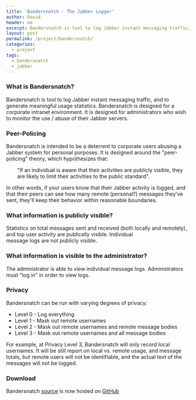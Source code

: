 ```yaml
---
title: 'Bandersnatch - The Jabber Logger'
author: David
header: no
excerpt: Bandersnatch is tool to log Jabber instant messaging traffic, and to generate meaningful usage statistics. Bandersnatch is designed for a corporate intranet environment. It is designed for administrators who wish to monitor the use / abuse of their Jabber servers.
layout: post
permalink: /project/bandersnatch/
categories:
  - project
tags:
  - bandersnatch
  - jabber
---
```

### What is Bandersnatch?

Bandersnatch is tool to log Jabber instant messaging traffic, and to generate meaningful usage statistics. Bandersnatch is designed for a corporate intranet environment. It is designed for administrators who wish to monitor the use / abuse of their Jabber servers.

### Peer-Policing

Bandersnatch is intended to be a deterrent to corporate users abusing a Jabber system for personal purposes. It is designed around the "peer-policing" theory, which hypothesizes that:

<p style="padding-left: 30px;">
  "If an individual is aware that their activities are publicly visible, they are likely to limit their activities to the public standard".
</p>

In other words, if your users know that their Jabber activity is logged, and that their peers can see how many remote (personal?) messages they've sent, they'll keep their behavior within reasonable boundaries.

### What information is publicly visible?

Statistics on total messages sent and received (both locally and remotely), and top user activity are publically visible. Individual  
message logs are not publicly visible.

### What information is visible to the administrator?

The administrator is able to view individual message logs. Administrators must "log in" in order to view logs.

### Privacy

Bandersnatch can be run with varying degrees of privacy:

  * Level 0 - Log everything
  * Level 1 - Mask out remote usernames
  * Level 2 - Mask out remote usernames and remote message bodies
  * Level 3 - Mask out remote usernames and all message bodies

For example, at Privacy Level 3, Bandersnatch will only record local usernames. It will be still report on local vs. remote usage, and message totals, but remote users will not be identifiable, and the actual text of the messages will not be logged.

### Download

Bandersnatch [source][1] is now hosted on <a title="GitHub" href="https://github.com/funkypenguin/bandersnatch" target="_blank">GitHub</a>

 [1]: https://github.com/funkypenguin/bandersnatch "source"

